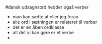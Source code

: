 #dansk 
udsagnsord hedder også verber
- man kan sætte at eller jeg foran
- alle ord i sætningen er relateret til verber
- det er en åben ordklasse
- alt det vi kan gøre er et verbe
- 